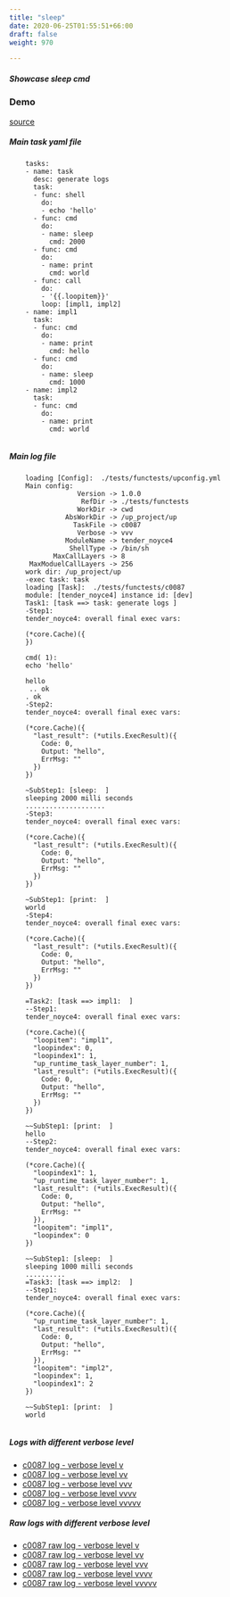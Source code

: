 ```yaml
---
title: "sleep"
date: 2020-06-25T01:55:51+66:00
draft: false
weight: 970

---
```


##### Showcase sleep cmd


### Demo








[source](https://github.com/upcmd/up/blob/master/tests/functests/c0087.yml)

##### Main task yaml file
```
    tasks:
    - name: task
      desc: generate logs
      task:
      - func: shell
        do:
        - echo 'hello'
      - func: cmd
        do:
        - name: sleep
          cmd: 2000
      - func: cmd
        do:
        - name: print
          cmd: world
      - func: call
        do:
        - '{{.loopitem}}'
        loop: [impl1, impl2]
    - name: impl1
      task:
      - func: cmd
        do:
        - name: print
          cmd: hello
      - func: cmd
        do:
        - name: sleep
          cmd: 1000
    - name: impl2
      task:
      - func: cmd
        do:
        - name: print
          cmd: world
    
```
##### Main log file
```
    loading [Config]:  ./tests/functests/upconfig.yml
    Main config:
                 Version -> 1.0.0
                  RefDir -> ./tests/functests
                 WorkDir -> cwd
              AbsWorkDir -> /up_project/up
                TaskFile -> c0087
                 Verbose -> vvv
              ModuleName -> tender_noyce4
               ShellType -> /bin/sh
           MaxCallLayers -> 8
     MaxModuelCallLayers -> 256
    work dir: /up_project/up
    -exec task: task
    loading [Task]:  ./tests/functests/c0087
    module: [tender_noyce4] instance id: [dev]
    Task1: [task ==> task: generate logs ]
    -Step1:
    tender_noyce4: overall final exec vars:
    
    (*core.Cache)({
    })
    
    cmd( 1):
    echo 'hello'
    
    hello
     .. ok
    . ok
    -Step2:
    tender_noyce4: overall final exec vars:
    
    (*core.Cache)({
      "last_result": (*utils.ExecResult)({
        Code: 0,
        Output: "hello",
        ErrMsg: ""
      })
    })
    
    ~SubStep1: [sleep:  ]
    sleeping 2000 milli seconds
    ....................
    -Step3:
    tender_noyce4: overall final exec vars:
    
    (*core.Cache)({
      "last_result": (*utils.ExecResult)({
        Code: 0,
        Output: "hello",
        ErrMsg: ""
      })
    })
    
    ~SubStep1: [print:  ]
    world
    -Step4:
    tender_noyce4: overall final exec vars:
    
    (*core.Cache)({
      "last_result": (*utils.ExecResult)({
        Code: 0,
        Output: "hello",
        ErrMsg: ""
      })
    })
    
    =Task2: [task ==> impl1:  ]
    --Step1:
    tender_noyce4: overall final exec vars:
    
    (*core.Cache)({
      "loopitem": "impl1",
      "loopindex": 0,
      "loopindex1": 1,
      "up_runtime_task_layer_number": 1,
      "last_result": (*utils.ExecResult)({
        Code: 0,
        Output: "hello",
        ErrMsg: ""
      })
    })
    
    ~~SubStep1: [print:  ]
    hello
    --Step2:
    tender_noyce4: overall final exec vars:
    
    (*core.Cache)({
      "loopindex1": 1,
      "up_runtime_task_layer_number": 1,
      "last_result": (*utils.ExecResult)({
        Code: 0,
        Output: "hello",
        ErrMsg: ""
      }),
      "loopitem": "impl1",
      "loopindex": 0
    })
    
    ~~SubStep1: [sleep:  ]
    sleeping 1000 milli seconds
    ..........
    =Task3: [task ==> impl2:  ]
    --Step1:
    tender_noyce4: overall final exec vars:
    
    (*core.Cache)({
      "up_runtime_task_layer_number": 1,
      "last_result": (*utils.ExecResult)({
        Code: 0,
        Output: "hello",
        ErrMsg: ""
      }),
      "loopitem": "impl2",
      "loopindex": 1,
      "loopindex1": 2
    })
    
    ~~SubStep1: [print:  ]
    world
    
```


##### Logs with different verbose level
* [c0087 log - verbose level v](../../logs/c0087_v)
* [c0087 log - verbose level vv](../../logs/c0087_vv)
* [c0087 log - verbose level vvv](../../logs/c0087_vvvv)
* [c0087 log - verbose level vvvv](../../logs/c0087_vvvv)
* [c0087 log - verbose level vvvvv](../../logs/c0087_vvvvv)

##### Raw logs with different verbose level
* [c0087 raw log - verbose level v](../../reflogs/c0087_v.log)
* [c0087 raw log - verbose level vv](../../reflogs/c0087_vv.log)
* [c0087 raw log - verbose level vvv](../../reflogs/c0087_vvv.log)
* [c0087 raw log - verbose level vvvv](../../reflogs/c0087_vvvv.log)
* [c0087 raw log - verbose level vvvvv](../../reflogs/c0087_vvvvv.log)








